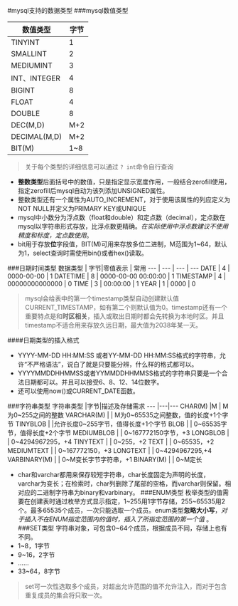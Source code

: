 #mysql支持的数据类型
###mysql数值类型
	
数值类型 | 字节
---     | ---
TINYINT | 1
SMALLINT| 2
MEDIUMINT|3
INT、INTEGER|4
BIGINT  | 8
FLOAT   | 4
DOUBLE  | 8
DEC(M,D)| M+2
DECIMAL(M,D)|M+2
BIT(M)  |1~8
>关于每个类型的详细信息可以通过 `? int`命令自行查询
	
- **整数类型**后面括号中的数值，只是指定显示宽度作用，一般结合zerofill使用，指定zerofill后mysql自动为该列添加UNSIGNED属性。
- 整数类型还有一个属性为AUTO_INCREMENT，对于使用该属性的列应定义为NOT NULL并定义为PRIMARY KEY或UNIQUE
- mysql中小数分为浮点数（float和double）和定点数（decimal），定点数在mysql以字符串形式存放，比浮点数更精确。*在实际使用中浮点数建议不使用精度和标度，定点数使用*。
- bit用于存放**位**字段值，BIT(M)可用来存放多位二进制，M范围为1~64，默认为1，select查询时需使用bin()或者hex()读取。

###日期时间类型
数据类型   |  字节|零值表示              | 常用
---       | --- | ---                 | ---
DATE		| 4   | 0000-00-00			 |  1
DATETIME  | 8	   | 0000-00-00 00:00:00 |  1
TIMESTAMP | 4   | 00000000000000      |  0
TIME		| 3   | 00:00:00				 |   1
YEAR		| 1   | 0000					 |  0
> mysql会给表中的第一个timestamp类型自动创建默认值CURRENT_TIMESTAMP，如有第二个则默认值为0。timestamp还有一个重要特点是和**时区相关**，插入或取出日期时都会先转换为本地时区。并且timestamp不适合用来存放久远日期，最大值为2038年某一天。

####日期类型的插入格式
- YYYY-MM-DD HH:MM:SS 或者YY-MM-DD HH:MM:SS格式的字符串，允许“不严格语法”，说白了就是只要能分辨，什么样的格式都可以。
- YYYYMMDDHHMMSS或者YYMMDDHHMMSS格式的字符串只要是一个合法日期都可以。并且可以接受6、8、12、14位数字。
- 还可以使用now()或CURRENT_DATE函数。

###字符串类型
字符串类型     |字节|描述及存储需求
---          |---|---
CHAR(M)      |M  | M为0~255之间的整数
VARCHAR(M)   |   | M为0~65535之间整数，值的长度+1个字节
TINYBLOB 	   |   |允许长度0~255字节，值得长度+1个字节
BLOB		   | 	| 0~65535字节，值得长度+2个字节
MEDIUMBLOB   |   | 0~167772150字节，+3
LONGBLOB	   |   | 0~4294967295，+4
TINYTEXT   	|   | 0~255，+2
TEXT		   |	 | 0~65535，+2
MEDIUMTEXT   |    | 0~167772150，+3
LONGTEXT	   |    | 0~4294967295,+4
VARBINARY(M) |    | 0~M变长字节字符串，+1
BINARY(M)	   |    | 0~M定长
- char和varchar都用来保存较短字符串，char长度固定为声明的长度，varchar为变长；在检索时，char列删除了尾部的空格，而varchar则保留。相对应的二进制字符串为binary和varbinary。
###ENUM类型
枚举类型的值需要在创建表时通过枚举方式显示指定，1~255用1字节存储，255~65535用2个。最多65535个成员，一次只能选取一个成员。enum类型**忽略大小写**，*对于插入不在ENUM指定范围内的值时，插入了所指定范围的第一个值* 。
###SET类型
字符串对象，可包含0~64个成员，根据成员不同，存储上也有不同。
- 1~8，1字节
- 9~16，2字节
- ……
- 33~64，8字节
>set可一次性选取多个成员，对超出允许范围的值不允许注入，而对于包含重复成员的集合将只取一次。